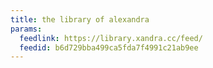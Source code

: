 ```yaml
---
title: the library of alexandra
params:
  feedlink: https://library.xandra.cc/feed/
  feedid: b6d729bba499ca5fda7f4991c21ab9ee
---
```

